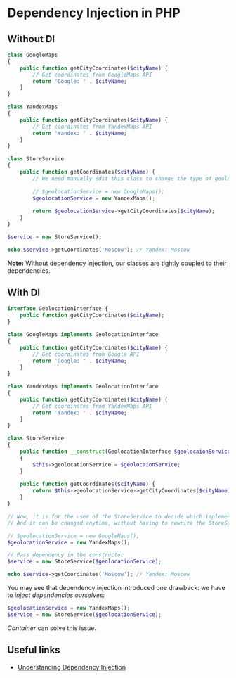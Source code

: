 # Dependency Injection in PHP

## Without DI

```php
class GoogleMaps
{
    public function getCityCoordinates($cityName) {
        // Get coordinates from GoogleMaps API
        return 'Google: ' . $cityName;
    }
}

class YandexMaps
{
    public function getCityCoordinates($cityName) {
        // Get coordinates from YandexMaps API
        return 'Yandex: ' . $cityName;
    }
}

class StoreService
{
    public function getCoordinates($cityName) {
        // We need manually edit this class to change the type of geolocation service
        
        // $geolocationService = new GoogleMaps();
        $geolocationService = new YandexMaps();
        
        return $geolocationService->getCityCoordinates($cityName);
    }
}

$service = new StoreService();

echo $service->getCoordinates('Moscow'); // Yandex: Moscow
```

**Note:** Without dependency injection, our classes are tightly coupled to their dependencies.

## With DI

```php
interface GeolocationInterface {
    public function getCityCoordinates($cityName);
}

class GoogleMaps implements GeolocationInterface
{
    public function getCityCoordinates($cityName) {
        // Get coordinates from Google API
        return 'Google: ' . $cityName;
    }
}

class YandexMaps implements GeolocationInterface
{
    public function getCityCoordinates($cityName) {
        // Get coordinates from YandexMaps API
        return 'Yandex: ' . $cityName;
    }
}

class StoreService
{
    public function __construct(GeolocationInterface $geolocaionService)
    {
        $this->geolocationService = $geolocaionService;
    }
    
    public function getCoordinates($cityName) {
        return $this->geolocationService->getCityCoordinates($cityName);
    }
}

// Now, it is for the user of the StoreService to decide which implementation to use. 
// And it can be changed anytime, without having to rewrite the StoreService.

// $geolocationService = new GoogleMaps();
$geolocationService = new YandexMaps();

// Pass dependency in the constructor
$service = new StoreService($geolocationService);

echo $service->getCoordinates('Moscow'); // Yandex: Moscow
```

You may see that dependency injection introduced one drawback: we have to *inject dependencies ourselves*:

```php
$geolocationService = new YandexMaps();
$service = new StoreService($geolocationService);
```

*Container* can solve this issue.

## Useful links

- [Understanding Dependency Injection](http://php-di.org/doc/understanding-di.html)
